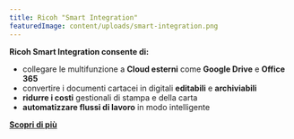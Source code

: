 ```yaml
---
title: Ricoh "Smart Integration"
featuredImage: content/uploads/smart-integration.png
---
```

**Ricoh Smart Integration consente di:**

* collegare le multifunzione a **Cloud esterni** come **Google Drive** e **Office 365**
* convertire i documenti cartacei in digitali **editabili** e **archiviabili**
* **ridurre i costi** gestionali di stampa e della carta
* **automatizzare flussi di lavoro** in modo intelligente

**[Scopri di più](https://www.youtube.com/watch?v=kjKGWqFfegA&t=18s&ab_channel=RICOHItalia)**